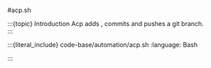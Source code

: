 #acp.sh

:::{topic} Introduction
Acp adds , commits and pushes a git branch.  
:::

:::{literal_include} code-base/automation/acp.sh
:language: Bash

:::
